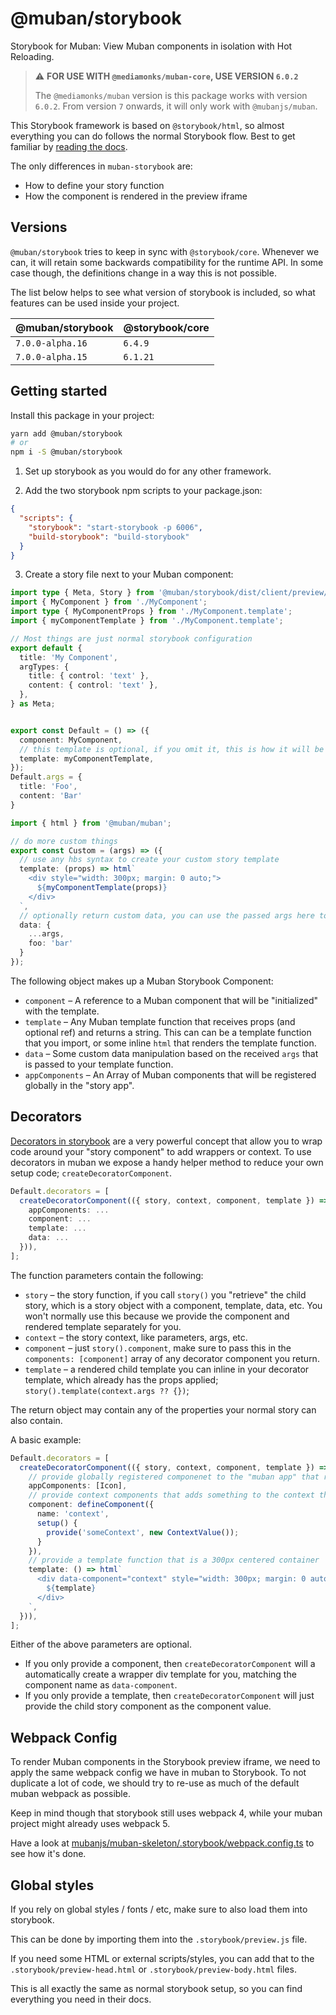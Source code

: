 # @muban/storybook

Storybook for Muban: View Muban components in isolation with Hot Reloading.

> :warning: **FOR USE WITH `@mediamonks/muban-core`, USE VERSION `6.0.2`**
>
> The `@mediamonks/muban` version is this package works with version `6.0.2`.
> From version `7` onwards, it will only work with `@mubanjs/muban`.

This Storybook framework is based on `@storybook/html`, so almost everything you can do
follows the normal Storybook flow. Best to get familiar by
[reading the docs](https://storybook.js.org/docs/html/get-started/introduction).

The only differences in `muban-storybook` are:
- How to define your story function
- How the component is rendered in the preview iframe

## Versions

`@muban/storybook` tries to keep in sync with `@storybook/core`. Whenever we can, it will retain some backwards 
compatibility for the runtime API. In some case though, the definitions change in a way this is not possible.

The list below helps to see what version of storybook is included, so what features can be used inside your project. 

| @muban/storybook | @storybook/core |
|------------------|-----------------|
| `7.0.0-alpha.16` | `6.4.9`         |
| `7.0.0-alpha.15` | `6.1.21`        |

## Getting started

Install this package in your project:

```sh
yarn add @muban/storybook
# or
npm i -S @muban/storybook
```

1) Set up storybook as you would do for any other framework.

2) Add the two storybook npm scripts to your package.json:
```json
{
  "scripts": {
    "storybook": "start-storybook -p 6006",
    "build-storybook": "build-storybook"
  }
}
```

3) Create a story file next to your Muban component:

```ts
import type { Meta, Story } from '@muban/storybook/dist/client/preview/types-6-0';
import { MyComponent } from './MyComponent';
import type { MyComponentProps } from './MyComponent.template';
import { myComponentTemplate } from './MyComponent.template';

// Most things are just normal storybook configuration
export default {
  title: 'My Component',
  argTypes: {
    title: { control: 'text' },
    content: { control: 'text' },
  },
} as Meta;


export const Default = () => ({
  component: MyComponent,
  // this template is optional, if you omit it, this is how it will be used by default
  template: myComponentTemplate,
});
Default.args = {
  title: 'Foo',
  content: 'Bar'
}

import { html } from '@muban/muban';

// do more custom things
export const Custom = (args) => ({ 
  // use any hbs syntax to create your custom story template
  template: (props) => html`
    <div style="width: 300px; margin: 0 auto;">
      ${myComponentTemplate(props)}
    </div>
  `,
  // optionally return custom data, you can use the passed args here to modify/etc.
  data: {
    ...args,
    foo: 'bar'
  }
});
```

The following object makes up a Muban Storybook Component:

* `component` – A reference to a Muban component that will be "initialized" with the template.
* `template` – Any Muban template function that receives props (and optional ref) and returns a string.
  This can can be a template function that you import, or some inline `html` that renders the template function.
* `data` – Some custom data manipulation based on the received `args` that is passed to your template function.
* `appComponents` – An Array of Muban components that will be registered globally in the "story app".

## Decorators

[Decorators in storybook](https://storybook.js.org/docs/react/writing-stories/decorators) are a very powerful concept
that allow you to wrap code around your "story component" to add wrappers or context. To use decorators in muban we
expose a handy helper method to reduce your own setup code; `createDecoratorComponent`.

```ts
Default.decorators = [
  createDecoratorComponent(({ story, context, component, template }) => ({
    appComponents: ...
    component: ...
    template: ...
    data: ...
  })),
];
```

The function parameters contain the following:

* `story` – the story function, if you call `story()` you "retrieve" the child story,
  which is a story object with a component, template, data, etc. You won't normally use
  this because we provide the component and rendered template separately for you.
* `context` – the story context, like parameters, args, etc.
* `component` – just `story().component`, make sure to pass this in the `components: [component]`
  array of any decorator component you return.
* `template` – a rendered child template you can inline in your decorator template,
  which already has the props applied; `story().template(context.args ?? {})`;

The return object may contain any of the properties your normal story can also contain.

A basic example:
```ts
Default.decorators = [
  createDecoratorComponent(({ story, context, component, template }) => ({
    // provide globally registered componenet to the "muban app" that renders the story
    appComponents: [Icon],
    // provide context components that adds something to the context that your story components need
    component: defineComponent({
      name: 'context',
      setup() {
        provide('someContext', new ContextValue());
      }
    }),
    // provide a template function that is a 300px centered container
    template: () => html`
      <div data-component="context" style="width: 300px; margin: 0 auto;">
        ${template}
      </div>
    `,
  })),
];
```

Either of the above parameters are optional.
* If you only provide a component, then `createDecoratorComponent` will a automatically
  create a wrapper div template for you, matching the component name as `data-component`.
* If you only provide a template, then `createDecoratorComponent` will just provide the
  child story component as the component value.


## Webpack Config

To render Muban components in the Storybook preview iframe, we need to apply the same webpack config we have in muban
to Storybook. To not duplicate a lot of code, we should try to re-use as much of the default muban webpack as possible.

Keep in mind though that storybook still uses webpack 4, while your muban project might already uses webpack 5.

Have a look at [mubanjs/muban-skeleton/.storybook/webpack.config.ts](https://github.com/mubanjs/muban-skeleton/blob/main/.storybook/webpack.config.ts)
to see how it's done.

## Global styles

If you rely on global styles / fonts / etc, make sure to also load them into storybook.

This can be done by importing them into the `.storybook/preview.js` file.

If you need some HTML or external scripts/styles, you can add that to the
`.storybook/preview-head.html` or `.storybook/preview-body.html` files.

This is all exactly the same as normal storybook setup, so you can find everything you need in their docs.